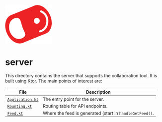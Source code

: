 <img src="../../img/pull-tab.svg" width="150" />

# server

This directory contains the server that supports the collaboration tool. It is built using [Ktor](https://ktor.io/]). The main points of interest are:

|File|Description|
|----|-----------|
|[`Application.kt`](./src/main/kotlin/opencola/server/Application.kt)| The entry point for the server.|
|[`Rounting.kt`](./src/main/kotlin/opencola/server/plugins/routing/Routing.kt)|Routing table for API endpoints.|
|[`Feed.kt`](./src/main/kotlin/opencola/server/handlers/Feed.kt)|Where the feed is generated (start in `handleGetFeed()`.|